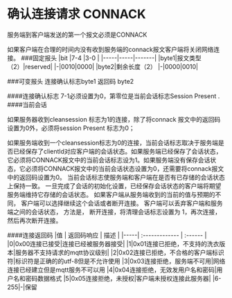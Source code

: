 确认连接请求  CONNACK
=
服务端到客户端发送的第一个报文必须是CONNACK

如果客户端在合理的时间内没有收到服务端的connack报文客户端将关闭网络连接。
###固定报头
|bit   |7-4   |3-0  |
|-----|-----|-------|
|byte1|报文类型（2）|reserved|
|-|0010|0000|
|byte2|剩余长度（2）
|-|0000|0010|

###可变报头
连接确认标志byte1
返回码 byte2


####连接确认标志
7-1必须设置为0，第零位是当前会话标志Session Present .
####当前会话

如果服务器收到cleansession 标志为1的连接，除了将connack 报文中的返回码设置为0外，必须将session Present 标志为0；

如果服务端收到一个cleansession标志为0的连接，当前会话标志取决于服务端是否已经保存了clientld对应客户端的会话状态。如果服务端已经保存了会话状态，它必须将CONNACK报文中的当前会话标志设为1。如果服务端没有保存会话状态，它必须将CONNACK报文中的当前会话状态设置为0，还需要将connack报文中的返回码设置为0。
当前会话标志使服务端和客户端在是否有已存储的会话状态上保持一致。
一旦完成了会话的初始化设置，已经保存会话状态的客户端将期望服务端维持它存储的会话状态。 如果客户端从服务端收到的当前的值与预期的不同， 客户端可以选择继续这个会话或者断开连接。 客户端可以丢弃客户端和服务端之间的会话状态， 方法是， 断开连接，将清理会话标志设置为 1，再次连接， 然后再次断开连接。

####连接返回码
|值   |   返回码响应    |    描述    |
|-----| :-------------     |  :------    |
|0|0x00连接已接受|连接已经被服务器接受|
|1|0x01连接已拒绝，不支持的洗衣版本|服务器不支持请求的mqtt协议级别|
|2|0x02连接已拒绝，不合格的客户端标识符|标识符是正确的的utf-8但是不允许使用
|3|0x03连接拒绝，服务端不可用|网络连接已经建立但是mqtt服务不可以用
|4|0x04连接拒绝，无效发用户名和密码|用户名和密码数据格式
|5|0x05连接拒绝，未授权|客户端未授权连接此服务器|
|6-255|-|保留